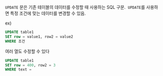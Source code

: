 `UPDATE` 문은 기존 테이블의 데이터를 수정할 때 사용하는 SQL 구문. 
`UPDATE`를 사용하면 특정 조건에 맞는 데이터를 변경할 수 있음.

ex)
```sql
UPDATE table1
SET row = value1, row2 = value2
WHERE 조건
```

여러 열도 수정할 수 있다

```sql
UPDATE table1
SET row = 400, row2 = 3
WHERE text = 
```